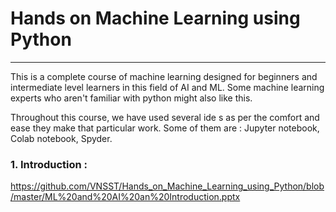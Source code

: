 # Hands on Machine Learning using Python
-----------------------------------------
This is a complete course of machine learning designed for beginners and intermediate level learners in this field of AI and ML. Some machine learning experts who aren't familiar with python might also like this.

Throughout this course, we have used several ide s as per the comfort and ease they make that particular work. 
Some of them are :
Jupyter notebook, Colab notebook, Spyder.

### 1. Introduction :
https://github.com/VNSST/Hands_on_Machine_Learning_using_Python/blob/master/ML%20and%20AI%20an%20Introduction.pptx 
